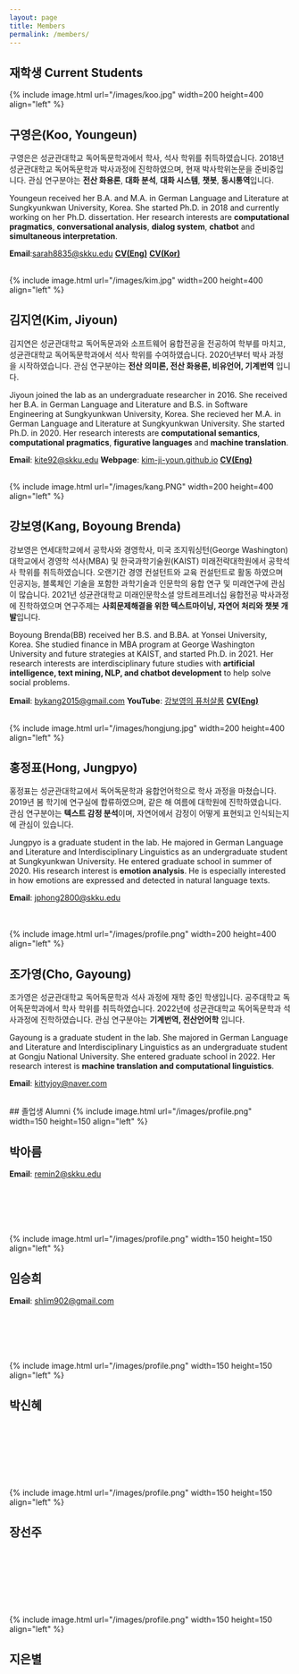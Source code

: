 ```yaml
---
layout: page
title: Members
permalink: /members/
---
```


## 재학생 Current Students

{% include image.html url="/images/koo.jpg" width=200 height=400 align="left" %}
## 구영은(Koo, Youngeun)
구영은은 성균관대학교 독어독문학과에서 학사, 석사 학위를 취득하였습니다. 2018년 성균관대학교 독어독문학과 박사과정에 진학하였으며, 현재 박사학위논문을 준비중입니다. 관심 연구분야는 **전산 화용론**, **대화 분석**, **대화 시스템**, **챗봇**, **동시통역**입니다.

Youngeun received her B.A. and M.A. in German Language and Literature at Sungkyunkwan University, Korea. She started Ph.D. in 2018 and currently working on her Ph.D. dissertation. Her research interests are **computational pragmatics**, **conversational analysis**, **dialog system**, **chatbot** and **simultaneous interpretation**.

**Email**:<sarah8835@skku.edu>   **[CV(Eng)](/cv/koo_eng.pdf)**  **[CV(Kor)](/cv/koo_kor.pdf)**

<br />
{% include image.html url="/images/kim.jpg" width=200 height=400 align="left" %}

## 김지연(Kim, Jiyoun)
김지연은 성균관대학교 독어독문과와 소프트웨어 융합전공을 전공하여 학부를 마치고, 성균관대학교 독어독문학과에서 석사 학위를 수여하였습니다.  2020년부터 박사 과정을 시작하였습니다. 관심 연구분야는 **전산 의미론, 전산 화용론, 비유언어, 기계번역** 입니다. 

Jiyoun joined the lab as an undergraduate researcher in 2016. She received her B.A. in German Language and Literature and B.S. in Software Engineering at Sungkyunkwan University, Korea. She recieved her M.A. in German Language and Literature at Sungkyunkwan University. She started Ph.D. in 2020. Her research interests are **computational semantics**, **computational pragmatics**, **figurative languages** and **machine translation**. 

**Email**: <kite92@skku.edu> **Webpage**: [kim-ji-youn.github.io](http://kim-ji-youn.github.io)  **[CV(Eng)](/cv/kim_eng.pdf)**


<br />
{% include image.html url="/images/kang.PNG" width=200 height=400 align="left" %}

## 강보영(Kang, Boyoung Brenda)
강보영은 연세대학교에서 공학사와 경영학사, 미국 조지워싱턴(George Washington) 대학교에서 경영학 석사(MBA) 및 한국과학기술원(KAIST) 미래전략대학원에서 공학석사 학위를 취득하였습니다. 오랜기간 경영 컨설턴트와 교육 컨설턴트로 활동 하였으며 인공지능, 블록체인 기술을 포함한 과학기술과 인문학의 융합 연구 및 미래연구에 관심이 많습니다. 2021년 성균관대학교 미래인문학소셜 앙트레프레너십 융합전공 박사과정에 진학하였으며 연구주제는 **사회문제해결을 위한 텍스트마이닝, 자연어 처리와 챗봇 개발**입니다.

Boyoung Brenda(BB) received her B.S. and B.BA. at Yonsei University, Korea. She studied finance in MBA program at George Washington University and future strategies at KAIST, and started Ph.D. in 2021. Her research interests are interdisciplinary future studies with **artificial intelligence, text mining, NLP, and chatbot development** to help solve social problems. 

**Email**: <bykang2015@gmail.com> **YouTube**: [강보영의 퓨처살롱](https://www.youtube.com/channel/UCJcvkUOlIGL-xPNczLPj4mQ)  **[CV(Eng)](/cv/BB_Kang_CV.pdf)**


<br />
{% include image.html url="/images/hongjung.jpg" width=200 height=400 align="left" %}

## 홍정표(Hong, Jungpyo)
홍정표는 성균관대학교에서 독어독문학과 융합언어학으로 학사 과정을 마쳤습니다. 2019년 봄 학기에 연구실에 합류하였으며, 같은 해 여름에 대학원에 진학하였습니다. 관심 연구분야는 **텍스트 감정 분석**이며, 자연어에서 감정이 어떻게 표현되고 인식되는지에 관심이 있습니다.

Jungpyo is a graduate student in the lab. He majored in German Language and Literature and Interdisciplinary Linguistics as an undergraduate student at Sungkyunkwan University. He entered graduate school in summer of 2020. His research interest is **emotion analysis**. He is especially interested in how emotions are expressed and detected in natural language texts.

**Email**: <jphong2800@skku.edu>

<br/>
<br />
{% include image.html url="/images/profile.png" width=200 height=400 align="left" %}

## 조가영(Cho, Gayoung)
조가영은 성균관대학교 독어독문학과 석사 과정에 재학 중인 학생입니다. 공주대학교 독어독문학과에서 학사 학위를 취득하였습니다. 2022년에 성균관대학교 독어독문학과 석사과정에 진학하였습니다. 관심 연구분야는 **기계번역, 전산언어학** 입니다.

Gayoung is a graduate student in the lab. She majored in German Language and Literature and Interdisciplinary Linguistics as an undergraduate student at Gongju National University. She entered graduate school in 2022. Her research interest is **machine translation and computational linguistics**. 

**Email**: <kittyjoy@naver.com>  

<br/>
## 졸업생 Alumni
{% include image.html url="/images/profile.png" width=150 height=150 align="left" %}

## 박아름
**Email**: <remin2@skku.edu>
<br />
<br />
<br />
<br />
<br />
<br />

{% include image.html url="/images/profile.png" width=150 height=150 align="left" %}

## 임승희 
**Email**: <shlim902@gmail.com>
<br />
<br />
<br />
<br />
<br />
<br />

{% include image.html url="/images/profile.png" width=150 height=150 align="left" %}
## 박신혜
<br />
<br />
<br />
<br />
<br />
<br />

{% include image.html url="/images/profile.png" width=150 height=150 align="left" %}
## 장선주
<br />
<br />
<br />
<br />
<br />
<br />

{% include image.html url="/images/profile.png" width=150 height=150 align="left" %}
## 지은별
